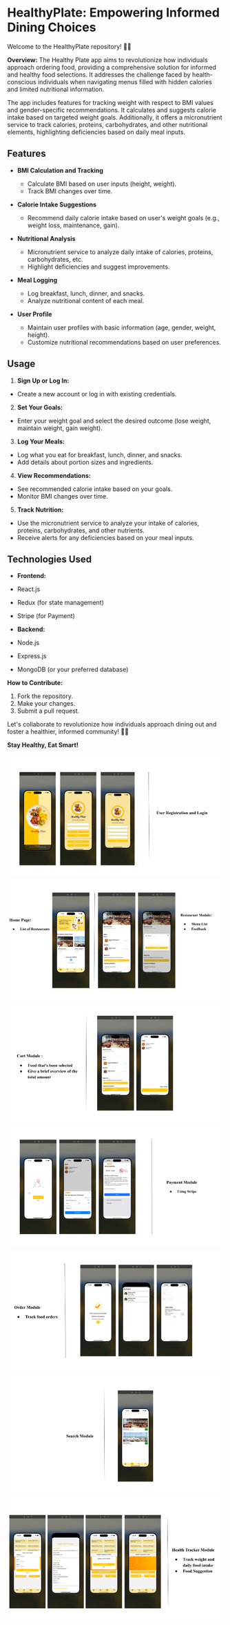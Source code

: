 # **HealthyPlate: Empowering Informed Dining Choices**

Welcome to the HealthyPlate repository! 🥗📱

**Overview:**
The Healthy Plate app aims to revolutionize how individuals approach ordering food, providing a comprehensive solution for informed and healthy food selections. It addresses the challenge faced by health-conscious individuals when navigating menus filled with hidden calories and limited nutritional information.

The app includes features for tracking weight with respect to BMI values and gender-specific recommendations. It calculates and suggests calorie intake based on targeted weight goals. Additionally, it offers a micronutrient service to track calories, proteins, carbohydrates, and other nutritional elements, highlighting deficiencies based on daily meal inputs.

## Features

- **BMI Calculation and Tracking**
  - Calculate BMI based on user inputs (height, weight).
  - Track BMI changes over time.

- **Calorie Intake Suggestions**
  - Recommend daily calorie intake based on user's weight goals (e.g., weight loss, maintenance, gain).

- **Nutritional Analysis**
  - Micronutrient service to analyze daily intake of calories, proteins, carbohydrates, etc.
  - Highlight deficiencies and suggest improvements.

- **Meal Logging**
  - Log breakfast, lunch, dinner, and snacks.
  - Analyze nutritional content of each meal.

- **User Profile**
  - Maintain user profiles with basic information (age, gender, weight, height).
  - Customize nutritional recommendations based on user preferences.


## Usage

1. **Sign Up or Log In:**
- Create a new account or log in with existing credentials.

2. **Set Your Goals:**
- Enter your weight goal and select the desired outcome (lose weight, maintain weight, gain weight).

3. **Log Your Meals:**
- Log what you eat for breakfast, lunch, dinner, and snacks.
- Add details about portion sizes and ingredients.

4. **View Recommendations:**
- See recommended calorie intake based on your goals.
- Monitor BMI changes over time.

5. **Track Nutrition:**
- Use the micronutrient service to analyze your intake of calories, proteins, carbohydrates, and other nutrients.
- Receive alerts for any deficiencies based on your meal inputs.

## Technologies Used

- **Frontend:**
- React.js
- Redux (for state management)
- Stripe (for Payment)

- **Backend:**
- Node.js
- Express.js
- MongoDB (or your preferred database)


**How to Contribute:**
1. Fork the repository.
2. Make your changes.
3. Submit a pull request.

Let's collaborate to revolutionize how individuals approach dining out and foster a healthier, informed community! 🌱💪

**Stay Healthy, Eat Smart!**

![User Registration and Login](Images/Untitled%20presentation.png)
![Home Page and Restaurant Module](Images/Untitled%20presentation%20(1).png)
![Cart](Images/Untitled%20presentation%20(2).png)
![Payment](Images/Untitled%20presentation%20(3).png)
![Order](Images/Untitled%20presentation%20(4).png)
![Search](Images/Untitled%20presentation%20(5).png)
![Health Tracker Module](Images/Untitled%20presentation%20(6).png)

